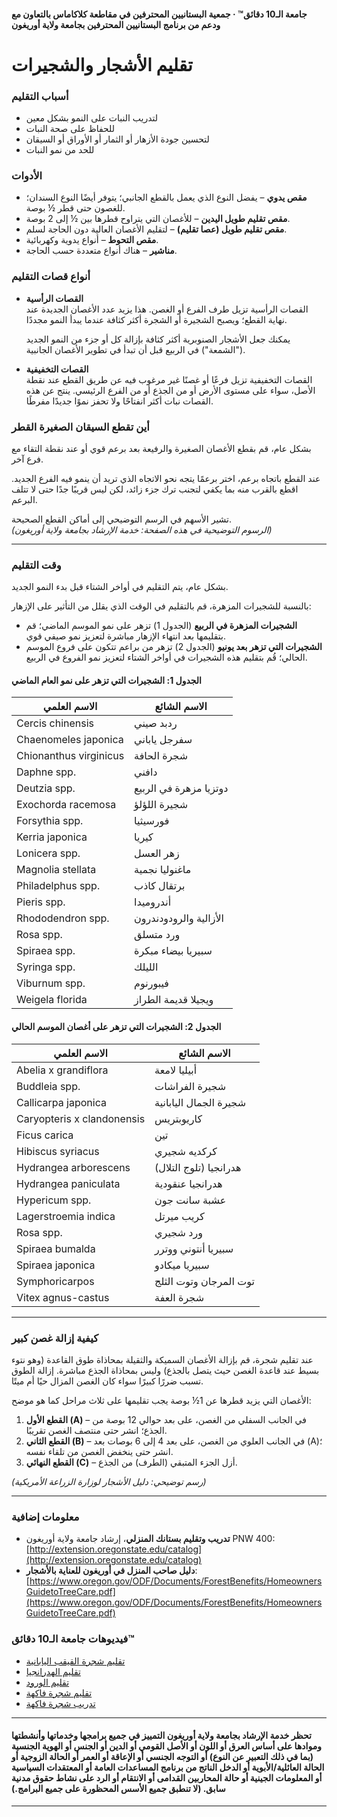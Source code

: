 #### جامعة الـ10 دقائق™ · جمعية البستانيين المحترفين في مقاطعة كلاكاماس بالتعاون مع ودعم من برنامج البستانيين المحترفين بجامعة ولاية أوريغون

# تقليم الأشجار والشجيرات

### أسباب التقليم

- لتدريب النبات على النمو بشكل معين
- للحفاظ على صحة النبات
- لتحسين جودة الأزهار أو الثمار أو الأوراق أو السيقان
- للحد من نمو النبات

### الأدوات

- **مقص يدوي** – يفضل النوع الذي يعمل بالقطع الجانبي؛ يتوفر أيضًا النوع السندان؛ للغصون حتى قطر ½ بوصة.
- **مقص تقليم طويل اليدين** – للأغصان التي يتراوح قطرها بين ½ إلى 2 بوصة.
- **مقص تقليم طويل (عصا تقليم)** – لتقليم الأغصان العالية دون الحاجة لسلم.
- **مقص التحوط** – أنواع يدوية وكهربائية.
- **مناشير** – هناك أنواع متعددة حسب الحاجة.

### أنواع قصات التقليم

- **القصات الرأسية**  
  القصات الرأسية تزيل طرف الفرع أو الغصن. هذا يزيد عدد الأغصان الجديدة عند نهاية القطع؛ ويصبح الشجيرة أو الشجرة أكثر كثافة عندما يبدأ النمو مجددًا.

  يمكنك جعل الأشجار الصنوبرية أكثر كثافة بإزالة كل أو جزء من النمو الجديد ("الشمعة") في الربيع قبل أن تبدأ في تطوير الأغصان الجانبية.

- **القصات التخفيفية**  
  القصات التخفيفية تزيل فرعًا أو غصنًا غير مرغوب فيه عن طريق القطع عند نقطة الأصل، سواء على مستوى الأرض أو من الجذع أو من الفرع الرئيسي. ينتج عن هذه القصات نبات أكثر انفتاحًا ولا تحفز نموًا جديدًا مفرطًا.

### أين تقطع السيقان الصغيرة القطر

بشكل عام، قم بقطع الأغصان الصغيرة والرفيعة بعد برعم قوي أو عند نقطة التقاء مع فرع آخر.

عند القطع باتجاه برعم، اختر برعمًا يتجه نحو الاتجاه الذي تريد أن ينمو فيه الفرع الجديد. اقطع بالقرب منه بما يكفي لتجنب ترك جزء زائد، لكن ليس قريبًا جدًا حتى لا تتلف البرعم.

تشير الأسهم في الرسم التوضيحي إلى أماكن القطع الصحيحة.  
*(الرسوم التوضيحية في هذه الصفحة: خدمة الإرشاد بجامعة ولاية أوريغون)*

---

### وقت التقليم

بشكل عام، يتم التقليم في أواخر الشتاء قبل بدء النمو الجديد.

بالنسبة للشجيرات المزهرة، قم بالتقليم في الوقت الذي يقلل من التأثير على الإزهار:

- **الشجيرات المزهرة في الربيع** (الجدول 1) تزهر على نمو الموسم الماضي؛ قم بتقليمها بعد انتهاء الإزهار مباشرة لتعزيز نمو صيفي قوي.
- **الشجيرات التي تزهر بعد يونيو** (الجدول 2) تزهر من براعم تتكون على فروع الموسم الحالي؛ قُم بتقليم هذه الشجيرات في أواخر الشتاء لتعزيز نمو الفروع في الربيع.

#### الجدول 1: الشجيرات التي تزهر على نمو العام الماضي

| الاسم العلمي                  | الاسم الشائع                   |
|------------------------------|-------------------------------|
| Cercis chinensis             | ردبد صيني                      |
| Chaenomeles japonica         | سفرجل ياباني                   |
| Chionanthus virginicus       | شجرة الحافة                    |
| Daphne spp.                  | دافني                          |
| Deutzia spp.                 | دوتزيا مزهرة في الربيع         |
| Exochorda racemosa           | شجيرة اللؤلؤ                   |
| Forsythia spp.               | فورسيثيا                       |
| Kerria japonica              | كيريا                          |
| Lonicera spp.                | زهر العسل                      |
| Magnolia stellata            | ماغنوليا نجمية                 |
| Philadelphus spp.            | برتقال كاذب                    |
| Pieris spp.                  | أندروميدا                      |
| Rhododendron spp.            | الأزالية والرودودندرون         |
| Rosa spp.                    | ورد متسلق                      |
| Spiraea spp.                 | سبيريا بيضاء مبكرة             |
| Syringa spp.                 | الليلك                         |
| Viburnum spp.                | فيبورنوم                       |
| Weigela florida              | ويجيلا قديمة الطراز            |

#### الجدول 2: الشجيرات التي تزهر على أغصان الموسم الحالي

| الاسم العلمي                 | الاسم الشائع                   |
|-----------------------------|-------------------------------|
| Abelia x grandiflora         | أبيليا لامعة                   |
| Buddleia spp.                | شجيرة الفراشات                 |
| Callicarpa japonica          | شجيرة الجمال اليابانية         |
| Caryopteris x clandonensis   | كاريوبتريس                    |
| Ficus carica                 | تين                            |
| Hibiscus syriacus            | كركديه شجيري                   |
| Hydrangea arborescens        | هدرانجيا (تلوج التلال)         |
| Hydrangea paniculata         | هدرانجيا عنقودية               |
| Hypericum spp.               | عشبة سانت جون                  |
| Lagerstroemia indica         | كريب ميرتل                     |
| Rosa spp.                    | ورد شجيري                      |
| Spiraea bumalda              | سبيريا أنتوني ووترر            |
| Spiraea japonica             | سبيريا ميكادو                  |
| Symphoricarpos               | توت المرجان وتوت الثلج          |
| Vitex agnus-castus           | شجرة العفة                      |

---

### كيفية إزالة غصن كبير

عند تقليم شجرة، قم بإزالة الأغصان السميكة والثقيلة بمحاذاة طوق القاعدة (وهو نتوء بسيط عند قاعدة الغصن حيث يتصل بالجذع) وليس بمحاذاة الجذع مباشرة. إزالة الطوق تسبب ضررًا كبيرًا سواء كان الغصن المزال حيًا أم ميتًا.

الأغصان التي يزيد قطرها عن 1½ بوصة يجب تقليمها على ثلاث مراحل كما هو موضح:

1. **القطع الأول (A)** – في الجانب السفلي من الغصن، على بعد حوالي 12 بوصة من الجذع؛ انشر حتى منتصف الغصن تقريبًا.
2. **القطع الثاني (B)** – في الجانب العلوي من الغصن، على بعد 4 إلى 6 بوصات بعد (A)؛ انشر حتى ينخفض الغصن من تلقاء نفسه.
3. **القطع النهائي (C)** – أزل الجزء المتبقي (الطرف) من الجذع.

*(رسم توضيحي: دليل الأشجار لوزارة الزراعة الأمريكية)*

---

### معلومات إضافية

- **تدريب وتقليم بستانك المنزلي**، إرشاد جامعة ولاية أوريغون PNW 400: [http://extension.oregonstate.edu/catalog](http://extension.oregonstate.edu/catalog)
- **دليل صاحب المنزل في أوريغون للعناية بالأشجار**: [https://www.oregon.gov/ODF/Documents/ForestBenefits/HomeownersGuidetoTreeCare.pdf](https://www.oregon.gov/ODF/Documents/ForestBenefits/HomeownersGuidetoTreeCare.pdf)

### فيديوهات جامعة الـ10 دقائق™

- [تقليم شجرة القيقب اليابانية](https://www.youtube.com/watch?v=idg2XQjlJaA)
- [تقليم الهدرانجيا](https://www.youtube.com/watch?v=zeBSLD-Y84Q)
- [تقليم الورود](https://www.youtube.com/watch?v=9Ois08vuz98)
- [تقليم شجرة فاكهة](https://www.youtube.com/watch?v=ZbVGhlG1LUA)
- [تدريب شجرة فاكهة](https://www.youtube.com/watch?v=XvXIqTQcCYI)

---

#### تحظر خدمة الإرشاد بجامعة ولاية أوريغون التمييز في جميع برامجها وخدماتها وأنشطتها وموادها على أساس العرق أو اللون أو الأصل القومي أو الدين أو الجنس أو الهوية الجنسية (بما في ذلك التعبير عن النوع) أو التوجه الجنسي أو الإعاقة أو العمر أو الحالة الزوجية أو الحالة العائلية/الأبوية أو الدخل الناتج من برنامج المساعدات العامة أو المعتقدات السياسية أو المعلومات الجينية أو حالة المحاربين القدامى أو الانتقام أو الرد على نشاط حقوق مدنية سابق. (لا تنطبق جميع الأسس المحظورة على جميع البرامج.)
---